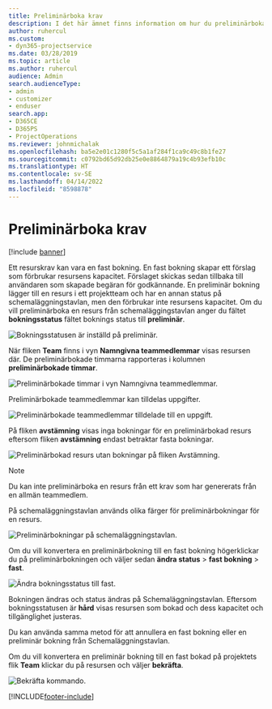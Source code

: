 ```yaml
---
title: Preliminärboka krav
description: I det här ämnet finns information om hur du preliminärbokar krav.
author: ruhercul
ms.custom:
- dyn365-projectservice
ms.date: 03/28/2019
ms.topic: article
ms.author: ruhercul
audience: Admin
search.audienceType:
- admin
- customizer
- enduser
search.app:
- D365CE
- D365PS
- ProjectOperations
ms.reviewer: johnmichalak
ms.openlocfilehash: ba5e2e01c1280f5c5a1af284f1ca9c49c8b1fe27
ms.sourcegitcommit: c0792bd65d92db25e0e8864879a19c4b93efb10c
ms.translationtype: HT
ms.contentlocale: sv-SE
ms.lasthandoff: 04/14/2022
ms.locfileid: "8598878"
---
```

# <a name="soft-book-requirements"></a>Preliminärboka krav

[!include [banner](../includes/psa-now-project-operations.md)]

Ett resurskrav kan vara en fast bokning. En fast bokning skapar ett förslag som förbrukar resursens kapacitet. Förslaget skickas sedan tillbaka till användaren som skapade begäran för godkännande. En preliminär bokning lägger till en resurs i ett projektteam och har en annan status på schemaläggningstavlan, men den förbrukar inte resursens kapacitet. Om du vill preliminärboka en resurs från schemaläggingstavlan anger du fältet **bokningsstatus** fältet boknings status till **preliminär**.

![Bokningsstatusen är inställd på preliminär.](media/Resource-Management-image77.png)

När fliken **Team** finns i vyn **Namngivna teammedlemmar** visas resursen där. De preliminärbokade timmarna rapporteras i kolumnen **preliminärbokade timmar**.

![Preliminärbokade timmar i vyn Namngivna teammedlemmar.](media/Resource-Management-image78.png)

Preliminärbokade teammedlemmar kan tilldelas uppgifter.

![Preliminärbokade teammedlemmar tilldelade till en uppgift.](media/Resource-Management-image79.png)

På fliken **avstämning** visas inga bokningar för en preliminärbokad resurs eftersom fliken **avstämning** endast betraktar fasta bokningar.

![Preliminärbokad resurs utan bokningar på fliken Avstämning.](media/Resource-Management-image80.png)

> [!NOTE]
> Du kan inte preliminärboka en resurs från ett krav som har genererats från en allmän teammedlem.

På schemaläggningstavlan används olika färger för preliminärbokningar för en resurs.

![Preliminärbokningar på schemaläggningstavlan.](media/Resource-Management-image81.png)

Om du vill konvertera en preliminärbokning till en fast bokning högerklickar du på preliminärbokningen och väljer sedan **ändra status** \> **fast bokning** \> **fast**.

![Ändra bokningsstatus till fast.](media/Resource-Management-image82.png)

Bokningen ändras och status ändras på Schemaläggningstavlan. Eftersom bokningsstatusen är **hård** visas resursen som bokad och dess kapacitet och tillgänglighet justeras.

Du kan använda samma metod för att annullera en fast bokning eller en preliminär bokning från Schemaläggningstavlan.

Om du vill konvertera en preliminär bokning till en fast bokad på projektets flik **Team** klickar du på resursen och väljer **bekräfta**.

![Bekräfta kommando.](media/Resource-Management-image83.png)


[!INCLUDE[footer-include](../includes/footer-banner.md)]
